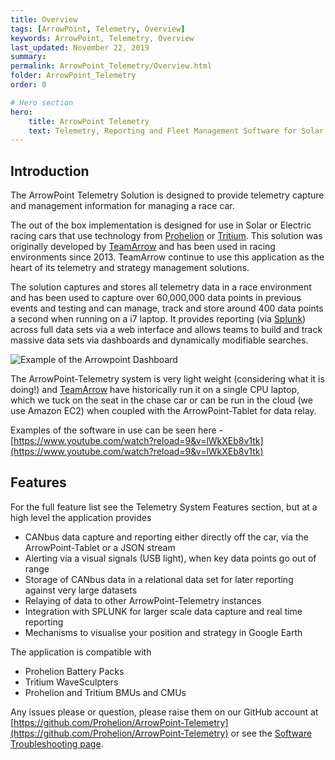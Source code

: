 ```yaml
---
title: Overview
tags: [ArrowPoint, Telemetry, Overview]
keywords: ArrowPoint, Telemetry, Overview
last_updated: November 22, 2019
summary:
permalink: ArrowPoint_Telemetry/Overview.html
folder: ArrowPoint_Telemetry
order: 0

# Hero section
hero:
    title: ArrowPoint Telemetry
    text: Telemetry, Reporting and Fleet Management Software for Solar Car Racing
---
```


## Introduction

The ArrowPoint Telemetry Solution is designed to provide telemetry capture and management information for managing a race car.

The out of the box implementation is designed for use in Solar or Electric racing cars that use technology from [Prohelion](http://www.prohelion.com/) or [Tritium](https://www.tritium.com.au/). This solution was originally developed by [TeamArrow](http://www.teamarrow.com.au/) and has been used in racing environments since 2013. TeamArrow continue to use this application as the heart of its telemetry and strategy management solutions.

The solution captures and stores all telemetry data in a race environment and has been used to capture over 60,000,000 data points in previous events and testing and can manage, track and store around 400 data points a second when running on a i7 laptop. It provides reporting (via [Splunk](https://www.splunk.com/)) across full data sets via a web interface and allows teams to build and track massive data sets via dashboards and dynamically modifiable searches.

![Example of the Arrowpoint Dashboard]({{site.dox.baseurl}}/images/telemetry_analysis.png)

The ArrowPoint-Telemetry system is very light weight (considering what it is doing!) and [TeamArrow](http://www.teamarrow.com.au/) have historically run it on a single CPU laptop, which we tuck on the seat in the chase car or can be run in the cloud (we use Amazon EC2) when coupled with the ArrowPoint-Tablet for data relay.

Examples of the software in use can be seen here - [https://www.youtube.com/watch?reload=9&v=lWkXEb8v1tk](https://www.youtube.com/watch?reload=9&v=lWkXEb8v1tk)

## Features
For the full feature list see the Telemetry System Features section, but at a high level the application provides

* CANbus data capture and reporting either directly off the car, via the ArrowPoint-Tablet or a JSON stream
* Alerting via a visual signals (USB light), when key data points go out of range
* Storage of CANbus data in a relational data set for later reporting against very large datasets
* Relaying of data to other ArrowPoint-Telemetry instances
* Integration with SPLUNK for larger scale data capture and real time reporting
* Mechanisms to visualise your position and strategy in Google Earth

The application is compatible with

* Prohelion Battery Packs
* Tritium WaveSculpters
* Prohelion and Tritium BMUs and CMUs

Any issues please or question, please raise them on our GitHub account at [https://github.com/Prohelion/ArrowPoint-Telemetry](https://github.com/Prohelion/ArrowPoint-Telemetry) or see the [Software Troubleshooting page](../Troubleshooting.md).

